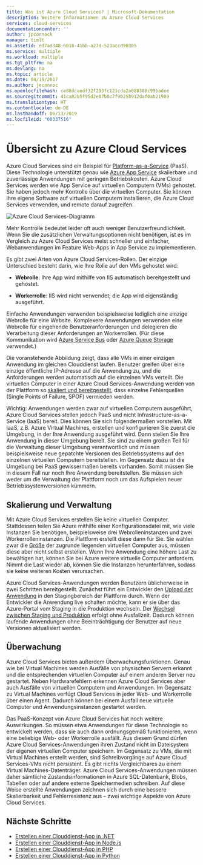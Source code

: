 ```yaml
---
title: Was ist Azure Cloud Services? | Microsoft-Dokumentation
description: Weitere Informationen zu Azure Cloud Services
services: cloud-services
documentationcenter: ''
author: jpconnock
manager: timlt
ms.assetid: ed7ad348-6018-41bb-a27d-523accd90305
ms.service: multiple
ms.workload: multiple
ms.tgt_pltfrm: na
ms.devlang: na
ms.topic: article
ms.date: 04/19/2017
ms.author: jeconnoc
ms.openlocfilehash: ce88dcaedf32f293fc121cda2a088388c99badee
ms.sourcegitcommit: 41ca82b5f95d2e07b0c7f9025b912daf0ab21909
ms.translationtype: HT
ms.contentlocale: de-DE
ms.lasthandoff: 06/13/2019
ms.locfileid: "60337516"
---
```

# <a name="overview-of-azure-cloud-services"></a>Übersicht zu Azure Cloud Services
Azure Cloud Services sind ein Beispiel für [Platform-as-a-Service](https://azure.microsoft.com/overview/what-is-paas/) (PaaS). Diese Technologie unterstützt genau wie [Azure App Service](../app-service/overview.md) skalierbare und zuverlässige Anwendungen mit geringen Betriebskosten. Azure Cloud Services werden wie App Service auf virtuellen Computern (VMs) gehostet. Sie haben jedoch mehr Kontrolle über die virtuellen Computer. Sie können Ihre eigene Software auf virtuellen Computern installieren, die Azure Cloud Services verwenden, und remote darauf zugreifen.

![Azure Cloud Services-Diagramm](./media/cloud-services-choose-me/diagram.png)

Mehr Kontrolle bedeutet leider oft auch weniger Benutzerfreundlichkeit. Wenn Sie die zusätzlichen Verwaltungsoptionen nicht benötigen, ist es im Vergleich zu Azure Cloud Services meist schneller und einfacher, Webanwendungen im Feature Web-Apps in App Service zu implementieren.

Es gibt zwei Arten von Azure Cloud Services-Rollen. Der einzige Unterschied besteht darin, wie Ihre Rolle auf den VMs gehostet wird:

* **Webrolle**: Ihre App wird mithilfe von IIS automatisch bereitgestellt und gehostet.

* **Workerrolle**: IIS wird nicht verwendet; die App wird eigenständig ausgeführt.

Einfache Anwendungen verwenden beispielsweise lediglich eine einzige Webrolle für eine Website. Komplexere Anwendungen verwenden eine Webrolle für eingehende Benutzeranforderungen und delegieren die Verarbeitung dieser Anforderungen an Workerrollen. (Für diese Kommunikation wird [Azure Service Bus](../service-bus-messaging/service-bus-messaging-overview.md) oder [Azure Queue Storage](../storage/common/storage-introduction.md) verwendet.)

Die voranstehende Abbildung zeigt, dass alle VMs in einer einzigen Anwendung im gleichen Clouddienst laufen. Benutzer greifen über eine einzige öffentliche IP-Adresse auf die Anwendung zu, und die Anforderungen werden automatisch auf die einzelnen VMs verteilt. Die virtuellen Computer in einer Azure Cloud Services-Anwendung werden von der Plattform so [skaliert und bereitgestellt](cloud-services-how-to-scale-portal.md), dass einzelne Fehlerquellen (Single Points of Failure, SPOF) vermieden werden.

Wichtig: Anwendungen werden zwar auf virtuellen Computern ausgeführt, Azure Cloud Services stellen jedoch PaaS und nicht Infrastructure-as-a-Service (IaaS) bereit. Dies können Sie sich folgendermaßen vorstellen. Mit IaaS, z.B. Azure Virtual Machines, erstellen und konfigurieren Sie zuerst die Umgebung, in der Ihre Anwendung ausgeführt wird. Dann stellen Sie Ihre Anwendung in dieser Umgebung bereit. Sie sind zu einem großen Teil für die Verwaltung dieser Umgebung verantwortlich und müssen beispielsweise neue gepatchte Versionen des Betriebssystems auf den einzelnen virtuellen Computern bereitstellen. Im Gegensatz dazu ist die Umgebung bei PaaS gewissermaßen bereits vorhanden. Somit müssen Sie in diesem Fall nur noch Ihre Anwendung bereitstellen. Sie müssen sich weder um die Verwaltung der Plattform noch um das Aufspielen neuer Betriebssystemversionen kümmern.

## <a name="scaling-and-management"></a>Skalierung und Verwaltung
Mit Azure Cloud Services erstellen Sie keine virtuellen Computer. Stattdessen teilen Sie Azure mithilfe einer Konfigurationsdatei mit, wie viele Instanzen Sie benötigen, beispielsweise drei Webrolleninstanzen und zwei Workerrolleninstanzen. Die Plattform erstellt diese dann für Sie. Sie wählen zwar die [Größe](cloud-services-sizes-specs.md) der zugrunde liegenden virtuellen Computer aus, müssen diese aber nicht selbst erstellen. Wenn Ihre Anwendung eine höhere Last zu bewältigen hat, können Sie bei Azure weitere virtuelle Computer anfordern. Nimmt die Last wieder ab, können Sie die Instanzen herunterfahren, sodass sie keine weiteren Kosten verursachen.

Azure Cloud Services-Anwendungen werden Benutzern üblicherweise in zwei Schritten bereitgestellt. Zunächst führt ein Entwickler den [Upload der Anwendung](cloud-services-how-to-create-deploy-portal.md) in den Stagingbereich der Plattform durch. Wenn der Entwickler die Anwendung live schalten möchte, kann er sie über das Azure-Portal vom Staging in die Produktion wechseln. Der [Wechsel zwischen Staging und Produktion](cloud-services-how-to-manage-portal.md#swap-deployments-to-promote-a-staged-deployment-to-production) erfolgt ohne Ausfallzeit. Dadurch können laufende Anwendungen ohne Beeinträchtigung der Benutzer auf neue Versionen aktualisiert werden.

## <a name="monitoring"></a>Überwachung
Azure Cloud Services bieten außerdem Überwachungsfunktionen. Genau wie bei Virtual Machines werden Ausfälle von physischen Servern erkannt und die entsprechenden virtuellen Computer auf einem anderen Server neu gestartet. Neben Hardwarefehlern erkennen Azure Cloud Services aber auch Ausfälle von virtuellen Computern und Anwendungen. Im Gegensatz zu Virtual Machines verfügt Cloud Services in jeder Web- und Workerrolle über einen Agent. Dadurch können bei einem Ausfall neue virtuelle Computer und Anwendungsinstanzen gestartet werden.

Das PaaS-Konzept von Azure Cloud Services hat noch weitere Auswirkungen. So müssen etwa Anwendungen für diese Technologie so entwickelt werden, dass sie auch dann ordnungsgemäß funktionieren, wenn eine beliebige Web- oder Workerrolle ausfällt. Aus diesem Grund dürfen Azure Cloud Services-Anwendungen ihren Zustand nicht im Dateisystem der eigenen virtuellen Computer speichern. Im Gegensatz zu VMs, die mit Virtual Machines erstellt werden, sind Schreibvorgänge auf Azure Cloud Services-VMs nicht persistent. Es gibt nichts Vergleichbares zu einem Virtual Machines-Datenträger. Azure Cloud Services-Anwendungen müssen daher sämtliche Zustandsinformationen in Azure SQL-Datenbank, Blobs, Tabellen oder auf andere externe Speichermedien schreiben. Auf diese Weise erstellte Anwendungen zeichnen sich durch eine bessere Skalierbarkeit und Fehlerresistenz aus – zwei wichtige Aspekte von Azure Cloud Services.

## <a name="next-steps"></a>Nächste Schritte
* [Erstellen einer Clouddienst-App in .NET](cloud-services-dotnet-get-started.md) 
* [Erstellen einer Clouddienst-App in Node.js](cloud-services-nodejs-develop-deploy-app.md) 
* [Erstellen einer Clouddienst-App in PHP](../cloud-services-php-create-web-role.md) 
* [Erstellen einer Clouddienst-App in Python](cloud-services-python-ptvs.md)



